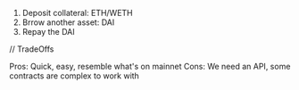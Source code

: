 1. Deposit collateral: ETH/WETH
2. Brrow another asset: DAI
3. Repay the DAI

// TradeOffs

Pros: Quick, easy, resemble what's on mainnet
Cons: We need an API, some contracts are complex to work with
